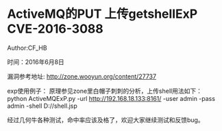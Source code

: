 # ActiveMQ的PUT 上传getshellExP CVE-2016-3088

Author:CF_HB

时间：2016年6月8日

漏洞参考地址: http://zone.wooyun.org/content/27737

exp使用例子：
原理参见zone里白帽子刺刺的分析，上传shell用法如下：
    python ActiveMQExP.py -url http://192.168.18.133:8161/ -user admin -pass admin -shell D://shell.jsp

经过几何牛各种测试，命中率应该及格了，欢迎大家继续测试和反馈bug。
